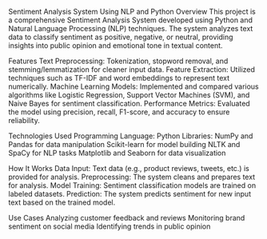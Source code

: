Sentiment Analysis System Using NLP and Python
Overview
This project is a comprehensive Sentiment Analysis System developed using Python and Natural Language Processing (NLP) techniques. The system analyzes text data to classify sentiment as positive, negative, or neutral, providing insights into public opinion and emotional tone in textual content.

Features
Text Preprocessing: Tokenization, stopword removal, and stemming/lemmatization for cleaner input data.
Feature Extraction: Utilized techniques such as TF-IDF and word embeddings to represent text numerically.
Machine Learning Models: Implemented and compared various algorithms like Logistic Regression, Support Vector Machines (SVM), and Naive Bayes for sentiment classification.
Performance Metrics: Evaluated the model using precision, recall, F1-score, and accuracy to ensure reliability.


Technologies Used
Programming Language: Python
Libraries:
NumPy and Pandas for data manipulation
Scikit-learn for model building
NLTK and SpaCy for NLP tasks
Matplotlib and Seaborn for data visualization


How It Works
Data Input: Text data (e.g., product reviews, tweets, etc.) is provided for analysis.
Preprocessing: The system cleans and prepares text for analysis.
Model Training: Sentiment classification models are trained on labeled datasets.
Prediction: The system predicts sentiment for new input text based on the trained model.


Use Cases
Analyzing customer feedback and reviews
Monitoring brand sentiment on social media
Identifying trends in public opinion

